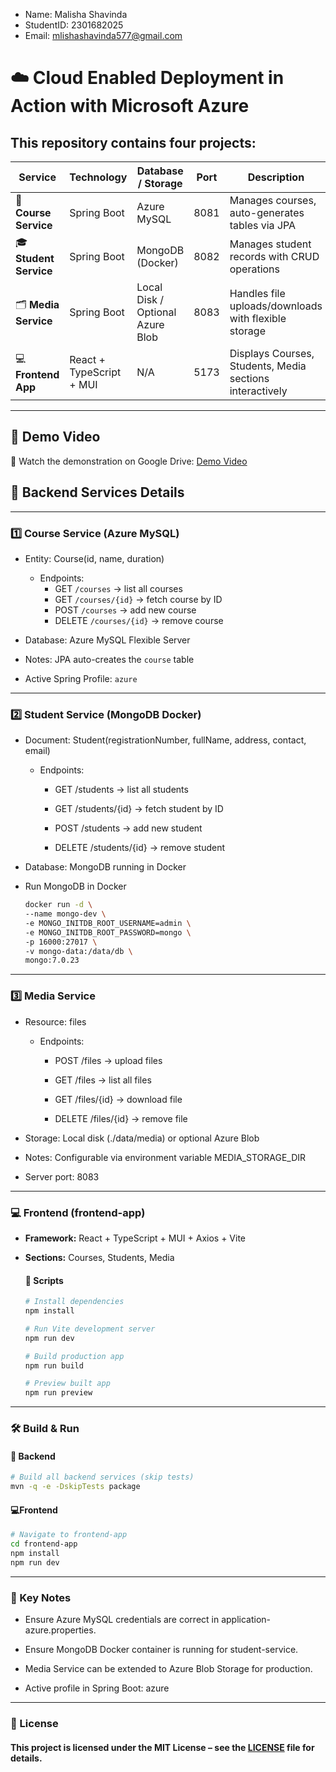 - Name: Malisha Shavinda
- StudentID: 2301682025
- Email: mlishashavinda577@gmail.com

# ☁️ Cloud Enabled Deployment in Action with Microsoft Azure

##  This repository contains four projects:

| Service                | Technology               | Database / Storage               | Port | Description                                              |
| ---------------------- | ------------------------ | -------------------------------- | ---- | -------------------------------------------------------- |
| 🏫 **Course Service**  | Spring Boot              | Azure MySQL                      | 8081 | Manages courses, auto-generates tables via JPA           |
| 🎓 **Student Service** | Spring Boot              | MongoDB (Docker)     | 8082 | Manages student records with CRUD operations             |
| 🗂️ **Media Service**  | Spring Boot              | Local Disk / Optional Azure Blob | 8083 | Handles file uploads/downloads with flexible storage     |
| 💻 **Frontend App**    | React + TypeScript + MUI | N/A                              | 5173 | Displays Courses, Students, Media sections interactively |

---
## 🎥 Demo Video

📌 Watch the demonstration on Google Drive: [Demo Video](https://drive.google.com/file/d/1wzfeZz06WHzsnBNMc5WXRdqbXg3CXsn5/view)

[//]: # ([![Watch the video]&#40;https://drive.google.com/file/d/1wzfeZz06WHzsnBNMc5WXRdqbXg3CXsn5/view&#41;)
## 🚀 Backend Services Details

---
### 1️⃣ Course Service (Azure MySQL)
- Entity: Course(id, name, duration)

    - Endpoints:
      -  GET `/courses` → list all courses
      -  GET `/courses/{id}` → fetch course by ID
      -  POST `/courses` → add new course
      -  DELETE `/courses/{id}` → remove course
      
- Database: Azure MySQL Flexible Server

- Notes: JPA auto-creates the `course` table
- Active Spring Profile: `azure`
--- 
### 2️⃣ Student Service (MongoDB Docker)

- Document: Student(registrationNumber, fullName, address, contact, email)

  - Endpoints:

    - GET /students → list all students

    - GET /students/{id} → fetch student by ID
  
    - POST /students → add new student
  
    - DELETE /students/{id} → remove student

- Database: MongoDB running in Docker
- Run MongoDB in Docker
    ```bash
   docker run -d \
  --name mongo-dev \
  -e MONGO_INITDB_ROOT_USERNAME=admin \
  -e MONGO_INITDB_ROOT_PASSWORD=mongo \
  -p 16000:27017 \
  -v mongo-data:/data/db \
  mongo:7.0.23

    ```

---
### 3️⃣ Media Service

- Resource: files

  - Endpoints:
    - POST /files → upload files

    - GET /files → list all files

    - GET /files/{id} → download file

    - DELETE /files/{id} → remove file

- Storage: Local disk (./data/media) or optional Azure Blob

- Notes: Configurable via environment variable MEDIA_STORAGE_DIR
- Server port: 8083

---
### 💻 Frontend (frontend-app)

- **Framework:** React + TypeScript + MUI + Axios + Vite
- **Sections:** Courses, Students, Media

  #### 🚀 Scripts
  ```bash
  # Install dependencies
  npm install
  
  # Run Vite development server
  npm run dev
  
  # Build production app
  npm run build
  
  # Preview built app
  npm run preview
  ```
---
### 🛠️ Build & Run
#### 📌 Backend
```bash
# Build all backend services (skip tests)
mvn -q -e -DskipTests package
```
#### 💻Frontend
```bash
# Navigate to frontend-app
cd frontend-app
npm install
npm run dev
```
---
### 🔧 Key Notes

- Ensure Azure MySQL credentials are correct in application-azure.properties.

- Ensure MongoDB Docker container is running for student-service.


- Media Service can be extended to Azure Blob Storage for production.

- Active profile in Spring Boot: azure

---

### 📜 License

#### This project is licensed under the MIT License – see the [LICENSE](https://github.com/malishaperera/cloud-enabled-deployment-in-action-with-azure/blob/main/LICENSE) file for details.

